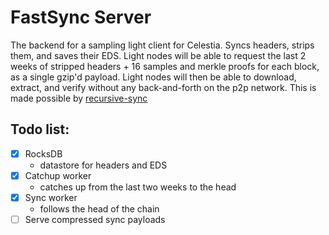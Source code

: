 # FastSync Server
The backend for a sampling light client for Celestia. Syncs headers, strips them, and saves their EDS.
Light nodes will be able to request the last 2 weeks of stripped headers + 16 samples and merkle proofs for each block, as a single gzip'd payload.
Light nodes will then be able to download, extract, and verify without any back-and-forth on the p2p network.
This is made possible by [recursive-sync](https://github.com/S1nus/celestia-recursive-sync)

## Todo list:
- [X] RocksDB
  - datastore for headers and EDS
- [X] Catchup worker
  - catches up from the last two weeks to the head
- [X] Sync worker
  - follows the head of the chain
- [ ] Serve compressed sync payloads
